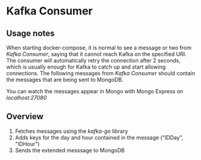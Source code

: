 # Kafka Consumer

## Usage notes

When starting docker-compose, it is normal to see a message or two from _Kafka Consumer_, saying that it cannot reach Kafka on the specified URI. The consumer will automatically retry the connection after 2 seconds, which is usually enough for Kafka to catch up and start allowing connections. The following messages from _Kafka Consumer_ should contain the messages that are being sent to MongoDB.

You can watch the messages appear in Mongo with Mongo Express on _localhost:27080_

## Overview

1. Fetches messages using the _kafka-go_ library
2. Adds keys for the day and hour contained in the message ("IDDay", "IDHour")
3. Sends the extended messsage to MongoDB
